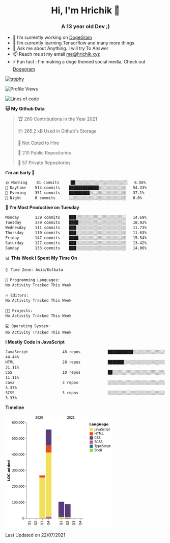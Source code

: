 <h1 align="center">Hi, I'm Hrichik 👋</h1>
<h3 align="center">A 13 year old Dev ;) </h3>


- 🔭 I’m currently working on [DogeGram](https://dogegram.xyz)
- 🌱 I’m currently learning Tensorflow and many more things
- 💬 Ask me about Anything. I will try To Answer
- 📫 Reach me at my email me@hrichik.xyz
- ⚡ Fun fact : I'm making a doge themed social media, Check out [Dogegram](https://dogegram.xyz)

[![trophy](https://github-profile-trophy.vercel.app/?username=hrichiksite)](https://github.com/ryo-ma/github-profile-trophy)



<!--START_SECTION:waka-->
![Profile Views](http://img.shields.io/badge/Profile%20Views-0-blue)

![Lines of code](https://img.shields.io/badge/From%20Hello%20World%20I%27ve%20Written-1.0%20million%20lines%20of%20code-blue)

**🐱 My Github Data** 

> 🏆 260 Contributions in the Year 2021
 > 
> 📦 265.2 kB Used in Github's Storage 
 > 
> 🚫 Not Opted to Hire
 > 
> 📜 210 Public Repositories 
 > 
> 🔑 57 Private Repositories  
 > 
**I'm an Early 🐤** 

```text
🌞 Morning    81 commits     ██░░░░░░░░░░░░░░░░░░░░░░░   8.56% 
🌆 Daytime    514 commits    █████████████░░░░░░░░░░░░   54.33% 
🌃 Evening    351 commits    █████████░░░░░░░░░░░░░░░░   37.1% 
🌙 Night      0 commits      ░░░░░░░░░░░░░░░░░░░░░░░░░   0.0%

```
📅 **I'm Most Productive on Tuesday** 

```text
Monday       139 commits    ███░░░░░░░░░░░░░░░░░░░░░░   14.69% 
Tuesday      179 commits    ████░░░░░░░░░░░░░░░░░░░░░   18.92% 
Wednesday    111 commits    ███░░░░░░░░░░░░░░░░░░░░░░   11.73% 
Thursday     110 commits    ███░░░░░░░░░░░░░░░░░░░░░░   11.63% 
Friday       147 commits    ████░░░░░░░░░░░░░░░░░░░░░   15.54% 
Saturday     127 commits    ███░░░░░░░░░░░░░░░░░░░░░░   13.42% 
Sunday       133 commits    ███░░░░░░░░░░░░░░░░░░░░░░   14.06%

```


📊 **This Week I Spent My Time On** 

```text
⌚︎ Time Zone: Asia/Kolkata

💬 Programming Languages: 
No Activity Tracked This Week

🔥 Editors: 
No Activity Tracked This Week

🐱‍💻 Projects: 
No Activity Tracked This Week

💻 Operating System: 
No Activity Tracked This Week

```

**I Mostly Code in JavaScript** 

```text
JavaScript               40 repos            ███████████░░░░░░░░░░░░░░   44.44% 
HTML                     28 repos            ███████░░░░░░░░░░░░░░░░░░   31.11% 
CSS                      10 repos            ██░░░░░░░░░░░░░░░░░░░░░░░   11.11% 
Java                     3 repos             ░░░░░░░░░░░░░░░░░░░░░░░░░   3.33% 
SCSS                     3 repos             ░░░░░░░░░░░░░░░░░░░░░░░░░   3.33%

```


**Timeline**

![Chart not found](https://raw.githubusercontent.com/hrichiksite/hrichiksite/master/charts/bar_graph.png) 


 Last Updated on 22/07/2021
<!--END_SECTION:waka-->
